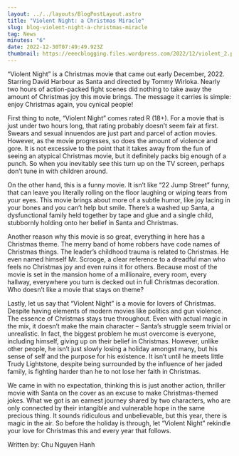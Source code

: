 ```yaml
---
layout: ../../layouts/BlogPostLayout.astro
title: "Violent Night: a Christmas Miracle"
slug: blog-violent-night-a-christmas-miracle
tag: News
minutes: "6"
date: 2022-12-30T07:49:49.923Z
thumbnail: https://eeecblogging.files.wordpress.com/2022/12/violent_2.png
---
```

“Violent Night” is a Christmas movie that came out early December, 2022. Starring David Harbour as Santa and directed by Tommy Wirloka. Nearly two hours of action-packed fight scenes did nothing to take away the amount of Christmas joy this movie brings. The message it carries is simple: enjoy Christmas again, you cynical people!

First thing to note, “Violent Night” comes rated R (18+). For a movie that is just under two hours long, that rating probably doesn’t seem fair at first. Swears and sexual innuendos are just part and parcel of action movies. However, as the movie progresses, so does the amount of violence and gore. It is not excessive to the point that it takes away from the fun of seeing an atypical Christmas movie, but it definitely packs big enough of a punch. So when you inevitably see this turn up on the TV screen, perhaps don’t tune in with children around.

On the other hand, this is a funny movie. It isn’t like “22 Jump Street” funny, that can leave you literally rolling on the floor laughing or wiping tears from your eyes. This movie brings about more of a subtle humor, like joy lacing in your bones and you can’t help but smile. There’s a washed up Santa, a dysfunctional family held together by tape and glue and a single child, stubbornly holding onto her belief in Santa and Christmas. 

Another reason why this movie is so great, everything in here has a Christmas theme. The merry band of home robbers have code names of Christmas things. The leader’s childhood trauma is related to Christmas. He even named himself Mr. Scrooge, a clear reference to a dreadful man who feels no Christmas joy and even ruins it for others. Because most of the movie is set in the mansion home of a millionaire, every room, every hallway, everywhere you turn is decked out in full Christmas decoration. Who doesn’t like a movie that stays on theme?

Lastly, let us say that “Violent Night” is a movie for lovers of Christmas. Despite having elements of modern movies like politics and gun violence. The essence of Christmas stays true throughout. Even with actual magic in the mix, it doesn’t make the main character – Santa’s struggle seem trivial or unrealistic. In fact, the biggest problem he must overcome is everyone, including himself, giving up on their belief in Christmas. However, unlike other people, he isn’t just slowly losing a holiday amongst many, but his sense of self and the purpose for his existence. It isn’t until he meets little Trudy Lightstone, despite being surrounded by the influence of her jaded family, is fighting harder than he to not lose her faith in Christmas. 

We came in with no expectation, thinking this is just another action, thriller movie with Santa on the cover as an excuse to make Christmas-themed jokes. What we got is an earnest journey shared by two characters, who are only connected by their intangible and vulnerable hope in the same precious thing. It sounds ridiculous and unbelievable, but this year, there is magic in the air. So before the holiday is through, let “Violent Night” rekindle your love for Christmas this and every year that follows.

Written by: Chu Nguyen Hanh